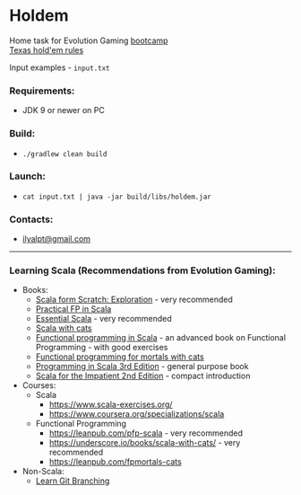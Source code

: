 # Holdem
Home task for Evolution Gaming [bootcamp](https://scala-bootcamp.evolutiongaming.com/)  
[Texas hold'em rules](https://en.wikipedia.org/wiki/Texas_hold_%27em)  

Input examples - `input.txt`

### Requirements:
- JDK 9 or newer on PC

### Build:
- `./gradlew clean build`

### Launch:
- `cat input.txt | java -jar build/libs/holdem.jar`

### Contacts:
- ilyalpt@gmail.com

---

### Learning Scala (Recommendations from Evolution Gaming):
- Books:
    - [Scala form Scratch: Exploration](https://leanpub.com/scala-from-scratch-exploration) - very recommended
    - [Practical FP in Scala](https://leanpub.com/pfp-scala)
    - [Essential Scala](https://underscore.io/books/essential-scala/) - very recommended
    - [Scala with cats](https://underscore.io/books/scala-with-cats/)
    - [Functional programming in Scala](https://www.manning.com/books/functional-programming-in-scala) - 
            an advanced book on Functional Programming - with good exercises
    - [Functional programming for mortals with cats](https://leanpub.com/fpmortals-cats)
    - [Programming in Scala 3rd Edition](https://booksites.artima.com/programming_in_scala_3ed) - general purpose book
    - [Scala for the Impatient 2nd Edition](https://horstmann.com/scala/) - compact introduction
- Courses:
    - Scala
        - https://www.scala-exercises.org/
        - https://www.coursera.org/specializations/scala
    - Functional Programming
        - https://leanpub.com/pfp-scala - very recommended
        - https://underscore.io/books/scala-with-cats/ - very recommended
        - https://leanpub.com/fpmortals-cats
- Non-Scala:
    - [Learn Git Branching](https://learngitbranching.js.org/)